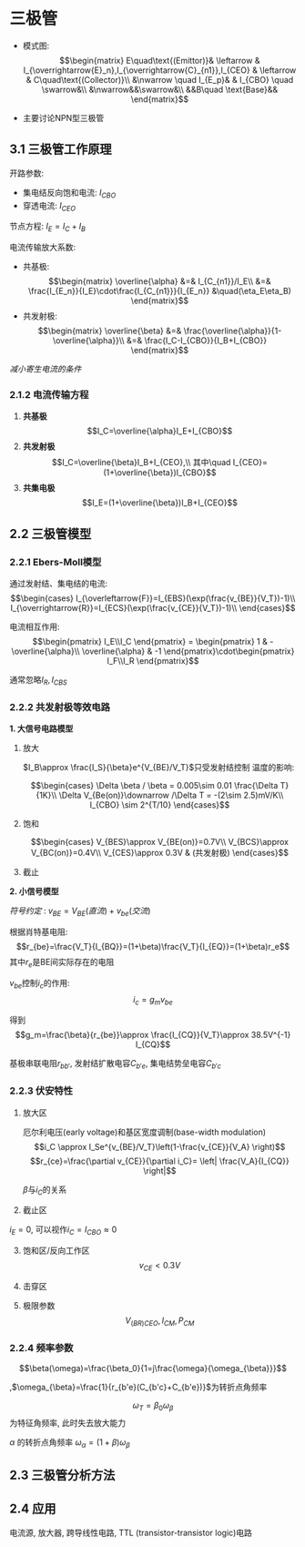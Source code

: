 # 三极管

- 模式图:
  $$\begin{matrix}
        E\quad\text{(Emittor)}& \leftarrow & I_{\overrightarrow{E}_n},I_{\overrightarrow{C}_{n1}},I_{CEO}
        & \leftarrow & C\quad\text{(Collector)}\\
        &\nwarrow \quad I_{E_p}& & I_{CBO} \quad \swarrow&\\
        &\nwarrow&&\swarrow&\\
        &&B\quad \text{Base}&&
    \end{matrix}$$

- 主要讨论NPN型三极管

## 3.1 三极管工作原理

开路参数:
  - 集电结反向饱和电流: $I_{CBO}$
  - 穿透电流: $I_{CEO}$

节点方程: $I_E=I_C+I_B$

电流传输放大系数:
  - 共基极: 
    $$\begin{matrix}
        \overline{\alpha} &=& I_{C_{n1}}/I_E\\
        &=& \frac{I_{E_n}}{I_E}\cdot\frac{I_{C_{n1}}}{I_{E_n}} &\quad(\eta_E\eta_B)
    \end{matrix}$$
  - 共发射极:
    $$\begin{matrix}
        \overline{\beta} &=& \frac{\overline{\alpha}}{1-\overline{\alpha}}\\
        &=& \frac{I_C-I_{CBO}}{I_B+I_{CBO}}
    \end{matrix}$$

*减小寄生电流的条件*

### 2.1.2 电流传输方程

1. **共基极**
   $$I_C=\overline{\alpha}I_E+I_{CBO}$$
2. **共发射极**
   $$I_C=\overline{\beta}I_B+I_{CEO},\\
   其中\quad I_{CEO}=(1+\overline{\beta})I_{CBO}$$
3. **共集电极**
   $$I_E=(1+\overline{\beta})I_B+I_{CEO}$$

## 2.2 三极管模型

### 2.2.1 Ebers-Moll模型

通过发射结、集电结的电流:
$$\begin{cases}
  I_{\overleftarrow{F}}=I_{EBS}(\exp(\frac{v_{BE}}{V_T})-1)\\
  I_{\overrightarrow{R}}=I_{ECS}(\exp(\frac{v_{CE}}{V_T})-1)\\
\end{cases}$$

电流相互作用:
$$\begin{pmatrix}
  I_E\\I_C
\end{pmatrix} = \begin{pmatrix}
  1 & -\overline{\alpha}\\
  \overline{\alpha} & -1
\end{pmatrix}\cdot\begin{pmatrix}
  I_F\\I_R
\end{pmatrix}$$

通常忽略$I_R,I_{CBS}$

### 2.2.2 共发射极等效电路

**1. 大信号电路模型**

1. 放大
   
   $I_B\approx \frac{I_S}{\beta}e^{V_{BE}/V_T}$只受发射结控制
   温度的影响:

   $$\begin{cases}
    \Delta \beta / \beta = 0.005\sim 0.01 \frac{\Delta T}{1K}\\
    \Delta V_{Be(on)}\downarrow /\Delta T = -(2\sim 2.5)mV/K\\
    I_{CBO} \sim 2^{T/10}
   \end{cases}$$
2. 饱和

   $$\begin{cases}
    V_{BES}\approx V_{BE(on)}=0.7V\\
    V_{BCS}\approx V_{BC(on)}=0.4V\\
    V_{CES}\approx 0.3V & (共发射极)
   \end{cases}$$
  
3. 截止

**2. 小信号模型**

*符号约定* : $v_{BE}=V_{BE}(直流)+v_{be}(交流)$

根据肖特基电阻:
$$r_{be}=\frac{V_T}{I_{BQ}}=(1+\beta)\frac{V_T}{I_{EQ}}=(1+\beta)r_e$$
其中$r_e$是BE间实际存在的电阻

$v_{be}$控制$i_c$的作用:
$$i_c=g_mv_{be}$$

得到
$$g_m=\frac{\beta}{r_{be}}\approx \frac{I_{CQ}}{V_T}\approx 38.5V^{-1} I_{CQ}$$

基极串联电阻$r_{bb'}$, 发射结扩散电容$C_{b'e}$, 集电结势垒电容$C_{b'c}$


### 2.2.3 伏安特性

1. 放大区
   
   厄尔利电压(early voltage)和基区宽度调制(base-width modulation)
   $$i_C \approx I_Se^{v_{BE}/V_T}\left(1-\frac{v_{CE}}{V_A} \right)$$
   $$r_{ce}=\frac{\partial v_{CE}}{\partial i_C}= \left| \frac{V_A}{I_{CQ}} \right|$$ 

   $\beta$与$i_C$的关系

2. 截止区

  $i_E=0$, 可以视作$i_C=I_{CBO}\approx 0$

3. 饱和区/反向工作区
  $$v_{CE}<0.3V$$

4. 击穿区
5. 极限参数
  $$V_{(BR)CEO},I_{CM},P_{CM}$$

### 2.2.4 频率参数

$$\beta(\omega)=\frac{\beta_0}{1=j\frac{\omega}{\omega_{\beta}}}$$

  ,$\omega_{\beta}=\frac{1}{r_{b'e}(C_{b'c}+C_{b'e})}$为转折点角频率

$$\omega_T=\beta_0\omega_{\beta}$$为特征角频率, 此时失去放大能力

$\alpha$ 的转折点角频率 $\omega_{\alpha}=(1+\beta)\omega_{\beta}$

## 2.3 三极管分析方法
## 2.4 应用
电流源, 放大器, 跨导线性电路, TTL (transistor-transistor logic)电路